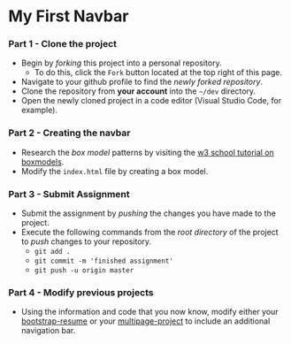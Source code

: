 # My First Navbar

### Part 1 - Clone the project
* Begin by _forking_ this project into a personal repository.
   * To do this, click the `Fork` button located at the top right of this page.
* Navigate to your github profile to find the _newly forked repository_.
* Clone the repository from **your account** into the `~/dev` directory.
* Open the newly cloned project in a code editor (Visual Studio Code, for example).

### Part 2 - Creating the navbar
* Research the _box model_ patterns by visiting the [w3 school tutorial on boxmodels](https://www.w3schools.com/css/css_boxmodel.asp).
* Modify the `index.html` file by creating a box model.

### Part 3 - Submit Assignment
* Submit the assignment by _pushing_ the changes you have made to the project.
* Execute the following commands from the _root directory_ of the project to _push_ changes to your repository.
    * `git add .`
    * `git commit -m 'finished assignment'`
    * `git push -u origin master`

### Part 4 - Modify previous projects
* Using the information and code that you now know, modify either your [bootstrap-resume](https://github.com/CodeDifferently/my-first-bootstrap-resume) or your [multipage-project](https://github.com/CodeDifferently/my-multipage-project) to include an additional navigation bar.

